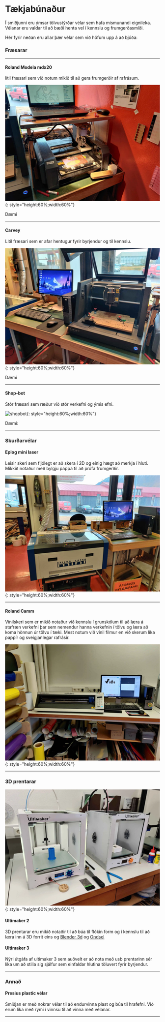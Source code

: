 # Tækjabúnaður

Í smiðjunni eru ýmsar tölvustýrðar vélar sem hafa mismunandi eignileka. Vélanar eru valdar til að bæði henta vel í kennslu og frumgerðasmíði.

Hér fyrir neðan eru allar þær vélar sem við höfum upp á að bjóða:

### Fræsarar

---

#### Roland Modela mdx20

lítil fræsari sem við notum mikið til að gera frumgerðir af rafrásum.

![mdx20](../assets/img/taeki/mdx20.webp){: style="height:60%;width:60%"}

Dæmi

---

#### Carvey

Litil fræsari sem er afar hentugur fyrir byrjendur og til kennslu.

![carvey](../assets/img/taeki/carvey.webp){: style="height:60%;width:60%"}

Dæmi

---

#### Shop-bot

Stór fræsari sem ræður við stór verkefni og ýmis efni.

![shopbot](../assets/img/taeki/storfræs.jpg){: style="height:60%;width:60%"}

Dæmi:

---

### Skurðarvélar


#### Eplog mini laser

Leisir skeri sem fljólegt er að skera í 2D og einig hægt að merkja í hluti. Mikkið notaður með bylgju pappa til að prófa frumgerðir.

![laser epilog](../assets/img/taeki/epilogmini.webp){: style="height:60%;width:60%"}


---

#### Roland Camm

Vínilskeri sem er mikið notaður við kennslu í grunskólum til að læra á stafræn verkefni þar sem nemendur hanna verkefnin í tölvu og læra að koma hönnun úr tölvu í tæki. Mest notum við vínil filmur en við skerum líka pappír og sveigjanlegar rafrásir.

![alt text](../assets/img/taeki/rolandcamm.webp){: style="height:60%;width:60%"}

---

### 3D prentarar

![alt text](../assets/img/taeki/ultimakers.webp){: style="height:60%;width:60%"}


#### Ultimaker 2 

3D prentarar eru mikið notaðir til að búa til flókin form og í kennslu til að læra inn á 3D forrit eins og [Blender 3d](/búnadur/hugbunadur/#blender-3d) og [Ondsel](/búnadur/hugbunadur/#ondsel)

#### Ultimaker 3

Nýri útgáfa af ultimaker 3 sem auðvelt er að nota með usb prentarinn sér líka um að stilla sig sjálfur sem einfaldar hlutina töluvert fyrir byrjendur.

---

### Annað


#### Presius plastic vélar

Smiðjan er með nokrar vélar til að endurvinna plast og búa til hrafefni. Við erum líka með rými í vinnsu til að vinna með vélanar.

---






  
